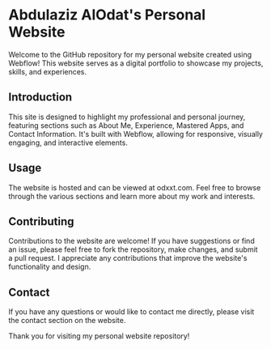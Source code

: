 # Abdulaziz AlOdat's Personal Website

Welcome to the GitHub repository for my personal website created using Webflow! This website serves as a digital portfolio to showcase my projects, skills, and experiences.

## Introduction

This site is designed to highlight my professional and personal journey, featuring sections such as About Me, Experience, Mastered Apps, and Contact Information. It's built with Webflow, allowing for responsive, visually engaging, and interactive elements.

## Usage

The website is hosted and can be viewed at odxxt.com. Feel free to browse through the various sections and learn more about my work and interests.

## Contributing

Contributions to the website are welcome! If you have suggestions or find an issue, please feel free to fork the repository, make changes, and submit a pull request. I appreciate any contributions that improve the website's functionality and design.

## Contact

If you have any questions or would like to contact me directly, please visit the contact section on the website.

Thank you for visiting my personal website repository!

